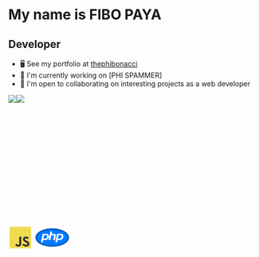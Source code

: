 My name is FIBO PAYA
===============================

Developer
-----------------------------

*   🖥️  See my portfolio at [thephibonacci](https://thephibonacci.com)
*   🚀  I'm currently working on [PHI SPAMMER]
*   🤝  I'm open to collaborating on interesting projects as a web developer

<a href="https://www.twitter.com/thephibonacci" target="_blank" rel="noreferrer"><img
                  src="https://img.shields.io/twitter/follow/thephibonacci?logo=twitter&style=for-the-badge&color=0891b2&labelColor=1c1917"
                /></a><a href="https://www.github.com/thephibonacci" target="_blank" rel="noreferrer"><img
                  src="https://img.shields.io/github/followers/thephibonacci?logo=github&style=for-the-badge&color=0891b2&labelColor=1c1917" /></a>
                  
<p>
    <?xml version="1.0" ?><!DOCTYPE svg  PUBLIC '-//W3C//DTD SVG 1.1//EN'  'http://www.w3.org/Graphics/SVG/1.1/DTD/svg11.dtd'><svg height="512px" style="enable-background:new 0 0 512 512;" version="1.1" viewBox="0 0 512 512" width="48px" xml:space="preserve" xmlns="http://www.w3.org/2000/svg" xmlns:xlink="http://www.w3.org/1999/xlink"><g id="_x31_87-js"><g><rect height="459.998" style="fill:#F0DB4F;" width="459.996" x="26.002" y="26.001"/><path d="M276.331,384.759c0,44.767-26.286,65.2-64.586,65.2c-34.601,0-54.623-17.865-64.892-39.529    l35.218-21.255c6.777,12.013,12.938,22.177,27.826,22.177c14.169,0,23.207-5.544,23.207-27.208V237.21h43.227V384.759    L276.331,384.759z" style="fill:#323330;"/><path d="M378.598,449.959c-40.147,0-66.124-19.099-78.754-44.151l35.219-20.332    c9.241,15.095,21.356,26.286,42.611,26.286c17.866,0,29.364-8.932,29.364-21.355c0-14.787-11.704-20.021-31.52-28.75l-10.781-4.62    c-31.214-13.246-51.853-29.983-51.853-65.2c0-32.447,24.745-57.09,63.248-57.09c27.518,0,47.232,9.549,61.402,34.603    l-33.679,21.562c-7.392-13.246-15.401-18.481-27.825-18.481c-12.63,0-20.639,8.01-20.639,18.481    c0,12.938,8.009,18.176,26.594,26.285l10.78,4.621c36.759,15.71,57.397,31.832,57.397,67.974    C450.164,428.602,419.565,449.959,378.598,449.959L378.598,449.959z" style="fill:#323330;"/></g></g><g id="Layer_1"/></svg>
    <?xml version="1.0" ?><!DOCTYPE svg  PUBLIC '-//W3C//DTD SVG 1.1//EN'  'http://www.w3.org/Graphics/SVG/1.1/DTD/svg11.dtd'><svg height="512px" style="enable-background:new 0 0 512 512;" version="1.1" viewBox="0 0 512 512" width="72px" xml:space="preserve" xmlns="http://www.w3.org/2000/svg" xmlns:xlink="http://www.w3.org/1999/xlink"><g id="comp_x5F_256-php"><g><g><g><path d="M256.001,135.034c-127.003,0-230,54.121-230,120.965s102.997,120.967,230,120.967      c127.003,0,229.998-54.123,229.998-120.967S383.004,135.034,256.001,135.034z" style="fill:#007AFF;"/><path d="M256.001,386.966c-63.026,0-122.435-12.986-167.28-36.566      c-46.894-24.656-72.72-58.182-72.72-94.4c0-36.218,25.826-69.744,72.72-94.4c44.846-23.579,104.253-36.565,167.28-36.565      c63.026,0,122.434,12.986,167.279,36.565c46.894,24.656,72.719,58.182,72.719,94.4c0,36.219-25.825,69.744-72.719,94.4      C378.435,373.979,319.027,386.966,256.001,386.966z M256.001,145.034c-59.843,0-115.945,12.169-157.973,34.267      c-39.999,21.031-62.027,48.27-62.027,76.698c0,28.429,22.028,55.667,62.028,76.698c42.027,22.099,98.129,34.269,157.972,34.269      s115.944-12.17,157.972-34.268c39.998-21.032,62.026-48.271,62.026-76.699c0-28.428-22.028-55.667-62.026-76.698      C371.945,157.204,315.844,145.034,256.001,145.034z" style="fill:#005CBF;"/></g><g><path d="M182.063,246.043c-5.677,29.109-25.731,26.09-50.384,26.09l9.847-50.744      C168.839,221.39,187.382,218.443,182.063,246.043L182.063,246.043z M95.239,323.523h26.378l6.254-32.199      c29.54,0,47.868,2.157,64.83-13.728c18.759-17.251,23.646-47.941,10.278-63.322c-6.97-8.05-18.184-12.003-33.421-12.003h-50.816      L95.239,323.523z M228.709,170h26.235l-6.253,32.199c22.64,0,43.628-1.653,53.763,7.691c10.638,9.775,5.535,22.281-5.966,81.291      h-26.594c11.069-57.068,13.154-61.812,9.128-66.125c-3.88-4.168-12.722-3.306-34.069-3.306l-13.513,69.431h-26.235L228.709,170      L228.709,170z M388.201,246.043c-5.751,29.542-26.379,26.09-50.385,26.09l9.847-50.744      C375.119,221.39,393.52,218.443,388.201,246.043z M301.377,323.523h26.449l6.254-32.199c31.049,0,48.227,1.796,64.83-13.728      c18.759-17.251,23.646-47.941,10.279-63.322c-6.974-8.05-18.186-12.003-33.423-12.003H324.95L301.377,323.523z" style="fill:#FFFFFF;"/></g></g></g></g><g id="Layer_1"/></svg>
</p>

